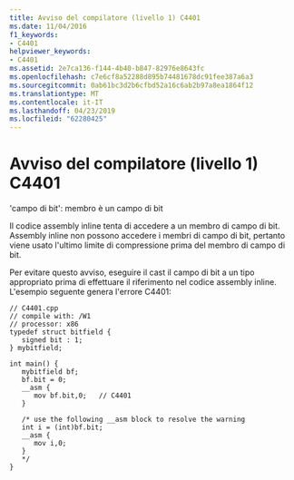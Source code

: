 ```yaml
---
title: Avviso del compilatore (livello 1) C4401
ms.date: 11/04/2016
f1_keywords:
- C4401
helpviewer_keywords:
- C4401
ms.assetid: 2e7ca136-f144-4b40-b847-82976e8643fc
ms.openlocfilehash: c7e6cf8a52288d895b74481678dc91fee387a6a3
ms.sourcegitcommit: 0ab61bc3d2b6cfbd52a16c6ab2b97a8ea1864f12
ms.translationtype: MT
ms.contentlocale: it-IT
ms.lasthandoff: 04/23/2019
ms.locfileid: "62280425"
---
```

# <a name="compiler-warning-level-1-c4401"></a>Avviso del compilatore (livello 1) C4401

'campo di bit': membro è un campo di bit

Il codice assembly inline tenta di accedere a un membro di campo di bit. Assembly inline non possono accedere i membri di campo di bit, pertanto viene usato l'ultimo limite di compressione prima del membro di campo di bit.

Per evitare questo avviso, eseguire il cast il campo di bit a un tipo appropriato prima di effettuare il riferimento nel codice assembly inline. L'esempio seguente genera l'errore C4401:

```
// C4401.cpp
// compile with: /W1
// processor: x86
typedef struct bitfield {
   signed bit : 1;
} mybitfield;

int main() {
   mybitfield bf;
   bf.bit = 0;
   __asm {
      mov bf.bit,0;   // C4401
   }

   /* use the following __asm block to resolve the warning
   int i = (int)bf.bit;
   __asm {
      mov i,0;
   }
   */
}
```